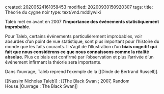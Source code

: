 created: 20200524161058453
modified: 20200930150920307
tags: 
title: Théorie du cygne noir
type: text/vnd.mddlywiki

Taleb met en avant en 2007 **l’importance des événements statistiquement improbable.**

Pour Taleb, certains événements particulièrement improbables, voir absurdes d’un point de vue statistique, sont plus important pour l’histoire du monde que les faits courants. Il s’agit de l’illustration d’un **biais cognitif qui fait que nous considérons ce que nous connaissons comme la réalité absolue.** Plus ce biais est confirmé par l’observation et plus l’arrivée d’un événement infirmant la théorie sera importante.

Dans l’ouvrage, Taleb reprend l’exemple de la [[Dinde de Bertrand Russell]]. 

<div class="bbtPdP">
[[Nassim Nicholas Taleb]] : [[The Black Swan ; 2007, Random House.|Ouvrage : The Black Swan]]
</div>